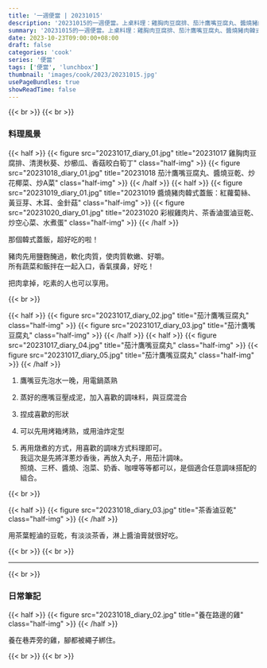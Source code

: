 ```yaml
---
title: '一週便當 | 20231015'
description: '20231015的一週便當。上桌料理：雞胸肉豆腐排、茄汁鷹嘴豆腐丸、醬燒豬肉韓式蓋飯、彩椒雞肉片、茶香滷豆乾。'
summary: '20231015的一週便當。上桌料理：雞胸肉豆腐排、茄汁鷹嘴豆腐丸、醬燒豬肉韓式蓋飯、彩椒雞肉片、茶香滷豆乾。'
date: 2023-10-23T09:00:00+08:00
draft: false
categories: 'cook'
series: '便當'
tags: ['便當', 'lunchbox']
thumbnail: 'images/cook/2023/20231015.jpg'
usePageBundles: true
showReadTime: false
---
```


{{< br >}}
{{< br >}}

### 料理風景

{{< half >}}
{{< figure src="20231017_diary_01.jpg" title="20231017 雞胸肉豆腐排、清燙秋葵、炒櫛瓜、香菇皎白筍丁" class="half-img" >}}
{{< figure src="20231018_diary_01.jpg" title="20231018 茄汁鷹嘴豆腐丸、醬燒豆乾、炒花椰菜、炒A菜" class="half-img" >}}
{{< /half >}}
{{< half >}}
{{< figure src="20231019_diary_01.jpg" title="20231019 醬燒豬肉韓式蓋飯：紅蘿蔔絲、黃豆芽、木耳、金針菇" class="half-img" >}}
{{< figure src="20231020_diary_01.jpg" title="20231020 彩椒雞肉片、茶香滷蛋滷豆乾、炒空心菜、水煮蛋" class="half-img" >}}
{{< /half >}}

那個韓式蓋飯，超好吃的啦！

豬肉先用鹽麴醃過，軟化肉質，使肉質軟嫩、好嚼。
\
所有蔬菜和飯拌在一起入口，香氣撲鼻，好吃！

把肉拿掉，吃素的人也可以享用。

{{< br >}}

{{< half >}}
{{< figure src="20231017_diary_02.jpg" title="茄汁鷹嘴豆腐丸" class="half-img" >}}
{{< figure src="20231017_diary_03.jpg" title="茄汁鷹嘴豆腐丸" class="half-img" >}}
{{< /half >}}
{{< half >}}
{{< figure src="20231017_diary_04.jpg" title="茄汁鷹嘴豆腐丸" class="half-img" >}}
{{< figure src="20231017_diary_05.jpg" title="茄汁鷹嘴豆腐丸" class="half-img" >}}
{{< /half >}}

1. 鷹嘴豆先泡水一晚，用電鍋蒸熟

2. 蒸好的應嘴豆壓成泥，加入喜歡的調味料，與豆腐混合

3. 捏成喜歡的形狀

4. 可以先用烤箱烤熟，或用油炸定型

5. 再用燉煮的方式，用喜歡的調味方式料理即可。
   \
   我這次是先將洋蔥炒香後，再放入丸子，用茄汁調味。
   \
   照燒、三杯、醬燒、泡菜、奶香、咖哩等等都可以，是個適合任意調味搭配的組合。

{{< br >}}

{{< half >}}
{{< figure src="20231018_diary_03.jpg" title="茶香滷豆乾" class="half-img" >}}
{{< /half >}}

用茶葉輕滷的豆乾，有淡淡茶香，淋上醬油膏就很好吃。

{{< br >}}
{{< br >}}

---

{{< br >}}

### 日常筆記

{{< half >}}
{{< figure src="20231018_diary_02.jpg" title="養在路邊的雞" class="half-img" >}}
{{< /half >}}

養在巷弄旁的雞，腳都被繩子綁住。

{{< br >}}
{{< br >}}
